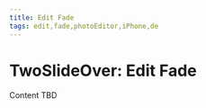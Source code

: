 ```yaml
---
title: Edit Fade
tags: edit,fade,photoEditor,iPhone,de
---
```


# TwoSlideOver: Edit Fade

Content TBD
